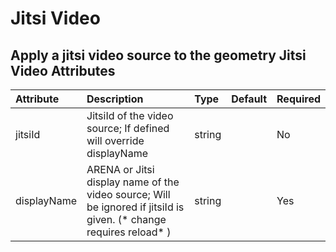 
Jitsi Video
===========


Apply a jitsi video source to the geometry
Jitsi Video Attributes
----------------------

|Attribute|Description|Type|Default|Required|
| :--- | :--- | :--- | :--- | :--- |
|jitsiId|JitsiId of the video source; If defined will override displayName|string||No|
|displayName|ARENA or Jitsi display name of the video source; Will be ignored if jitsiId is given. (* change requires reload* ) |string||Yes|
